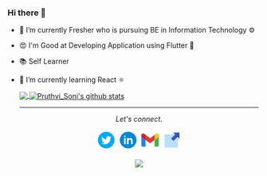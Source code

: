 ### Hi there 👋

- 🌱 I’m currently Fresher who is pursuing BE in Information Technology ⚙
- 😍 I'm Good at Developing Application using Flutter 📱
- 📚 Self Learner
- 🔭 I’m currently learning React ⚛️

  <a href="https://github.com/pruthvisooni/github-readme-stats">
  <img align="center" src="https://github-readme-stats.vercel.app/api/top-langs/?username=pruthvisooni&hide=kotlin,css,javascript&show_icons=true&theme=default&bg_color=0D1117&text_color=FFFFFF&hide_border=true " />
  </a>
  <a href="https://github.com/pruthvisooni/github-readme-stats">
  <img align="center" src="https://github-readme-stats.vercel.app/api?username=pruthvisooni&show_icons=true&theme=default &line_height=27&bg_color=0D1117&text_color=FFFFFF&hide_border=true" alt="Pruthvi_Soni's github stats" />
  </a>
    <hr>

  <p align="center">
    <i>Let's connect.</i>

    <p align="center">
      <a href="https://twitter.com/PruthviSooni" alt="Twitter"><img src="utils/twitter.svg" width=40></a>
      <a href="https://www.linkedin.com/in/pruthvisooni/" alt="Linkedin"><img src="utils/linkedin.svg" width=40></a>
      <a href="mailto:pruthvisoni7@gmail.com" alt="Contact me"><img src="utils/gmail.svg" width=40></a>
      <a href="https://pruthvisoni.js.org" alt="My site"><img src="utils/external-link.svg" width=40></a>
    </p>

    <p align="center">
      <a href="https://visitor-badge.glitch.me/badge?page_id=PruthviSooni">
        <img align="center" src="https://visitor-badge.glitch.me/badge?page_id=PruthviSooni">
    </a>
    </p>
  </p>
